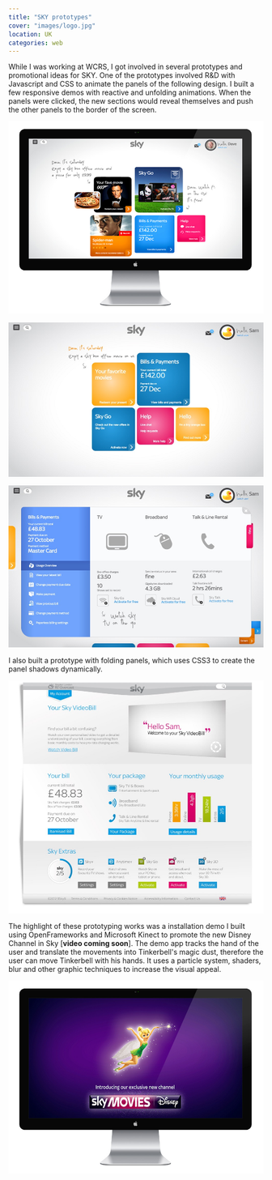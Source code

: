 ```yaml
---
title: "SKY prototypes"
cover: "images/logo.jpg"
location: UK
categories: web
---
```


While I was working at WCRS, I got involved in several prototypes and promotional ideas for SKY. One of the prototypes involved R&D with Javascript and CSS to animate the panels of the following design. I built a few responsive demos with reactive and unfolding animations. When the panels were clicked, the new sections would reveal themselves and push the other panels to the border of the screen.

![](./images/1.jpg)

![](./images/2.jpg)

![](./images/3.jpg)

I also built a prototype with folding panels, which uses CSS3 to create the panel shadows dynamically.

![](./images/4.jpg)

The highlight of these prototyping works was a installation demo I built using OpenFrameworks and Microsoft Kinect to promote the new Disney Channel in Sky [**video coming soon**]. The demo app tracks the hand of the user and translate the movements into Tinkerbell's magic dust, therefore the user can move Tinkerbell with his hands. It uses a particle system, shaders, blur and other graphic techniques to increase the visual appeal.

![](./images/5.jpg)
